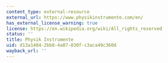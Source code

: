 ```yaml
---
content_type: external-resource
external_url: https://www.physikinstrumente.com/en/
has_external_license_warning: true
license: https://en.wikipedia.org/wiki/All_rights_reserved
status: ''
title: Physik Instrumente
uid: d13a1484-2bb8-4a07-830f-c3aca49c360d
wayback_url: ''
---
```

